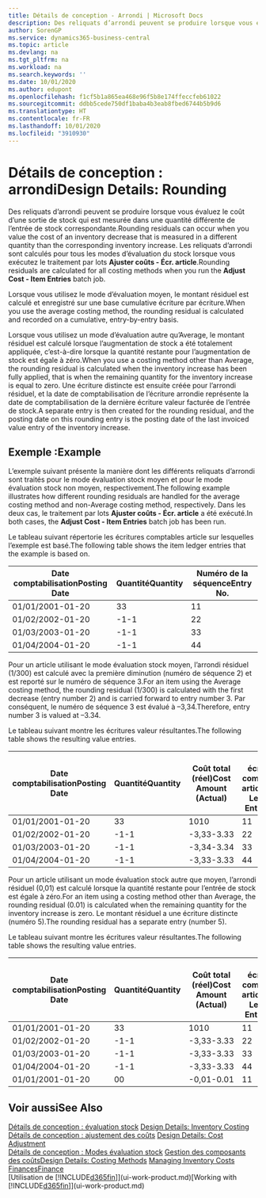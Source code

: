 ```yaml
---
title: Détails de conception - Arrondi | Microsoft Docs
description: Des reliquats d’arrondi peuvent se produire lorsque vous évaluez le coût d’une sortie de stock qui est mesurée dans une quantité différente de l’entrée de stock correspondante. Les reliquats d’arrondi sont calculés pour tous les modes d’évaluation du stock lorsque vous exécutez le traitement par lots **Ajuster coûts - Écr. article**.
author: SorenGP
ms.service: dynamics365-business-central
ms.topic: article
ms.devlang: na
ms.tgt_pltfrm: na
ms.workload: na
ms.search.keywords: ''
ms.date: 10/01/2020
ms.author: edupont
ms.openlocfilehash: f1cf5b1a865ea468e96f5b8e174ffeccfeb61022
ms.sourcegitcommit: ddbb5cede750df1baba4b3eab8fbed6744b5b9d6
ms.translationtype: HT
ms.contentlocale: fr-FR
ms.lasthandoff: 10/01/2020
ms.locfileid: "3910930"
---
```

# <a name="design-details-rounding"></a><span data-ttu-id="11be1-104">Détails de conception : arrondi</span><span class="sxs-lookup"><span data-stu-id="11be1-104">Design Details: Rounding</span></span>
<span data-ttu-id="11be1-105">Des reliquats d’arrondi peuvent se produire lorsque vous évaluez le coût d’une sortie de stock qui est mesurée dans une quantité différente de l’entrée de stock correspondante.</span><span class="sxs-lookup"><span data-stu-id="11be1-105">Rounding residuals can occur when you value the cost of an inventory decrease that is measured in a different quantity than the corresponding inventory increase.</span></span> <span data-ttu-id="11be1-106">Les reliquats d’arrondi sont calculés pour tous les modes d’évaluation du stock lorsque vous exécutez le traitement par lots **Ajuster coûts - Écr. article**.</span><span class="sxs-lookup"><span data-stu-id="11be1-106">Rounding residuals are calculated for all costing methods when you run the **Adjust Cost - Item Entries** batch job.</span></span>  

 <span data-ttu-id="11be1-107">Lorsque vous utilisez le mode d’évaluation moyen, le montant résiduel est calculé et enregistré sur une base cumulative écriture par écriture.</span><span class="sxs-lookup"><span data-stu-id="11be1-107">When you use the average costing method, the rounding residual is calculated and recorded on a cumulative, entry-by-entry basis.</span></span>  

 <span data-ttu-id="11be1-108">Lorsque vous utilisez un mode d’évaluation autre qu’Average, le montant résiduel est calculé lorsque l’augmentation de stock a été totalement appliquée, c’est-à-dire lorsque la quantité restante pour l’augmentation de stock est égale à zéro.</span><span class="sxs-lookup"><span data-stu-id="11be1-108">When you use a costing method other than Average, the rounding residual is calculated when the inventory increase has been fully applied, that is when the remaining quantity for the inventory increase is equal to zero.</span></span> <span data-ttu-id="11be1-109">Une écriture distincte est ensuite créée pour l’arrondi résiduel, et la date de comptabilisation de l’écriture arrondie représente la date de comptabilisation de la dernière écriture valeur facturée de l’entrée de stock.</span><span class="sxs-lookup"><span data-stu-id="11be1-109">A separate entry is then created for the rounding residual, and the posting date on this rounding entry is the posting date of the last invoiced value entry of the inventory increase.</span></span>  

## <a name="example"></a><span data-ttu-id="11be1-110">Exemple :</span><span class="sxs-lookup"><span data-stu-id="11be1-110">Example</span></span>  
 <span data-ttu-id="11be1-111">L’exemple suivant présente la manière dont les différents reliquats d’arrondi sont traités pour le mode évaluation stock moyen et pour le mode évaluation stock non moyen, respectivement.</span><span class="sxs-lookup"><span data-stu-id="11be1-111">The following example illustrates how different rounding residuals are handled for the average costing method and non-Average costing method, respectively.</span></span> <span data-ttu-id="11be1-112">Dans les deux cas, le traitement par lots **Ajuster coûts - Écr. article** a été exécuté.</span><span class="sxs-lookup"><span data-stu-id="11be1-112">In both cases, the **Adjust Cost - Item Entries** batch job has been run.</span></span>  

 <span data-ttu-id="11be1-113">Le tableau suivant répertorie les écritures comptables article sur lesquelles l’exemple est basé.</span><span class="sxs-lookup"><span data-stu-id="11be1-113">The following table shows the item ledger entries that the example is based on.</span></span>  

|<span data-ttu-id="11be1-114">Date comptabilisation</span><span class="sxs-lookup"><span data-stu-id="11be1-114">Posting Date</span></span>|<span data-ttu-id="11be1-115">Quantité</span><span class="sxs-lookup"><span data-stu-id="11be1-115">Quantity</span></span>|<span data-ttu-id="11be1-116">Numéro de la séquence</span><span class="sxs-lookup"><span data-stu-id="11be1-116">Entry No.</span></span>|  
|------------------|--------------|---------------|  
|<span data-ttu-id="11be1-117">01/01/20</span><span class="sxs-lookup"><span data-stu-id="11be1-117">01-01-20</span></span>|<span data-ttu-id="11be1-118">3</span><span class="sxs-lookup"><span data-stu-id="11be1-118">3</span></span>|<span data-ttu-id="11be1-119">1</span><span class="sxs-lookup"><span data-stu-id="11be1-119">1</span></span>|  
|<span data-ttu-id="11be1-120">01/02/20</span><span class="sxs-lookup"><span data-stu-id="11be1-120">02-01-20</span></span>|<span data-ttu-id="11be1-121">-1</span><span class="sxs-lookup"><span data-stu-id="11be1-121">-1</span></span>|<span data-ttu-id="11be1-122">2</span><span class="sxs-lookup"><span data-stu-id="11be1-122">2</span></span>|  
|<span data-ttu-id="11be1-123">01/03/20</span><span class="sxs-lookup"><span data-stu-id="11be1-123">03-01-20</span></span>|<span data-ttu-id="11be1-124">-1</span><span class="sxs-lookup"><span data-stu-id="11be1-124">-1</span></span>|<span data-ttu-id="11be1-125">3</span><span class="sxs-lookup"><span data-stu-id="11be1-125">3</span></span>|  
|<span data-ttu-id="11be1-126">01/04/20</span><span class="sxs-lookup"><span data-stu-id="11be1-126">04-01-20</span></span>|<span data-ttu-id="11be1-127">-1</span><span class="sxs-lookup"><span data-stu-id="11be1-127">-1</span></span>|<span data-ttu-id="11be1-128">4</span><span class="sxs-lookup"><span data-stu-id="11be1-128">4</span></span>|  

 <span data-ttu-id="11be1-129">Pour un article utilisant le mode évaluation stock moyen, l’arrondi résiduel (1/300) est calculé avec la première diminution (numéro de séquence 2) et est reporté sur le numéro de séquence 3.</span><span class="sxs-lookup"><span data-stu-id="11be1-129">For an item using the Average costing method, the rounding residual (1/300) is calculated with the first decrease (entry number 2) and is carried forward to entry number 3.</span></span> <span data-ttu-id="11be1-130">Par conséquent, le numéro de séquence 3 est évalué à –3,34.</span><span class="sxs-lookup"><span data-stu-id="11be1-130">Therefore, entry number 3 is valued at –3.34.</span></span>  

 <span data-ttu-id="11be1-131">Le tableau suivant montre les écritures valeur résultantes.</span><span class="sxs-lookup"><span data-stu-id="11be1-131">The following table shows the resulting value entries.</span></span>  

|<span data-ttu-id="11be1-132">Date comptabilisation</span><span class="sxs-lookup"><span data-stu-id="11be1-132">Posting Date</span></span>|<span data-ttu-id="11be1-133">Quantité</span><span class="sxs-lookup"><span data-stu-id="11be1-133">Quantity</span></span>|<span data-ttu-id="11be1-134">Coût total (réel)</span><span class="sxs-lookup"><span data-stu-id="11be1-134">Cost Amount (Actual)</span></span>|<span data-ttu-id="11be1-135">N° écriture comptable article</span><span class="sxs-lookup"><span data-stu-id="11be1-135">Item Ledger Entry No.</span></span>|<span data-ttu-id="11be1-136">Numéro de la séquence</span><span class="sxs-lookup"><span data-stu-id="11be1-136">Entry No.</span></span>|  
|------------------|--------------|----------------------------|---------------------------|---------------|  
|<span data-ttu-id="11be1-137">01/01/20</span><span class="sxs-lookup"><span data-stu-id="11be1-137">01-01-20</span></span>|<span data-ttu-id="11be1-138">3</span><span class="sxs-lookup"><span data-stu-id="11be1-138">3</span></span>|<span data-ttu-id="11be1-139">10</span><span class="sxs-lookup"><span data-stu-id="11be1-139">10</span></span>|<span data-ttu-id="11be1-140">1</span><span class="sxs-lookup"><span data-stu-id="11be1-140">1</span></span>|<span data-ttu-id="11be1-141">1</span><span class="sxs-lookup"><span data-stu-id="11be1-141">1</span></span>|  
|<span data-ttu-id="11be1-142">01/02/20</span><span class="sxs-lookup"><span data-stu-id="11be1-142">02-01-20</span></span>|<span data-ttu-id="11be1-143">-1</span><span class="sxs-lookup"><span data-stu-id="11be1-143">-1</span></span>|<span data-ttu-id="11be1-144">-3,33</span><span class="sxs-lookup"><span data-stu-id="11be1-144">-3.33</span></span>|<span data-ttu-id="11be1-145">2</span><span class="sxs-lookup"><span data-stu-id="11be1-145">2</span></span>|<span data-ttu-id="11be1-146">2</span><span class="sxs-lookup"><span data-stu-id="11be1-146">2</span></span>|  
|<span data-ttu-id="11be1-147">01/03/20</span><span class="sxs-lookup"><span data-stu-id="11be1-147">03-01-20</span></span>|<span data-ttu-id="11be1-148">-1</span><span class="sxs-lookup"><span data-stu-id="11be1-148">-1</span></span>|<span data-ttu-id="11be1-149">-3,34</span><span class="sxs-lookup"><span data-stu-id="11be1-149">-3.34</span></span>|<span data-ttu-id="11be1-150">3</span><span class="sxs-lookup"><span data-stu-id="11be1-150">3</span></span>|<span data-ttu-id="11be1-151">3</span><span class="sxs-lookup"><span data-stu-id="11be1-151">3</span></span>|  
|<span data-ttu-id="11be1-152">01/04/20</span><span class="sxs-lookup"><span data-stu-id="11be1-152">04-01-20</span></span>|<span data-ttu-id="11be1-153">-1</span><span class="sxs-lookup"><span data-stu-id="11be1-153">-1</span></span>|<span data-ttu-id="11be1-154">-3,33</span><span class="sxs-lookup"><span data-stu-id="11be1-154">-3.33</span></span>|<span data-ttu-id="11be1-155">4</span><span class="sxs-lookup"><span data-stu-id="11be1-155">4</span></span>|<span data-ttu-id="11be1-156">4</span><span class="sxs-lookup"><span data-stu-id="11be1-156">4</span></span>|  

 <span data-ttu-id="11be1-157">Pour un article utilisant un mode évaluation stock autre que moyen, l’arrondi résiduel (0,01) est calculé lorsque la quantité restante pour l’entrée de stock est égale à zéro.</span><span class="sxs-lookup"><span data-stu-id="11be1-157">For an item using a costing method other than Average, the rounding residual (0.01) is calculated when the remaining quantity for the inventory increase is zero.</span></span> <span data-ttu-id="11be1-158">Le montant résiduel a une écriture distincte (numéro 5).</span><span class="sxs-lookup"><span data-stu-id="11be1-158">The rounding residual has a separate entry (number 5).</span></span>  

 <span data-ttu-id="11be1-159">Le tableau suivant montre les écritures valeur résultantes.</span><span class="sxs-lookup"><span data-stu-id="11be1-159">The following table shows the resulting value entries.</span></span>  

|<span data-ttu-id="11be1-160">Date comptabilisation</span><span class="sxs-lookup"><span data-stu-id="11be1-160">Posting Date</span></span>|<span data-ttu-id="11be1-161">Quantité</span><span class="sxs-lookup"><span data-stu-id="11be1-161">Quantity</span></span>|<span data-ttu-id="11be1-162">Coût total (réel)</span><span class="sxs-lookup"><span data-stu-id="11be1-162">Cost Amount (Actual)</span></span>|<span data-ttu-id="11be1-163">N° écriture comptable article</span><span class="sxs-lookup"><span data-stu-id="11be1-163">Item Ledger Entry No.</span></span>|<span data-ttu-id="11be1-164">Numéro de la séquence</span><span class="sxs-lookup"><span data-stu-id="11be1-164">Entry No.</span></span>|  
|------------------|--------------|----------------------------|---------------------------|---------------|  
|<span data-ttu-id="11be1-165">01/01/20</span><span class="sxs-lookup"><span data-stu-id="11be1-165">01-01-20</span></span>|<span data-ttu-id="11be1-166">3</span><span class="sxs-lookup"><span data-stu-id="11be1-166">3</span></span>|<span data-ttu-id="11be1-167">10</span><span class="sxs-lookup"><span data-stu-id="11be1-167">10</span></span>|<span data-ttu-id="11be1-168">1</span><span class="sxs-lookup"><span data-stu-id="11be1-168">1</span></span>|<span data-ttu-id="11be1-169">1</span><span class="sxs-lookup"><span data-stu-id="11be1-169">1</span></span>|  
|<span data-ttu-id="11be1-170">01/02/20</span><span class="sxs-lookup"><span data-stu-id="11be1-170">02-01-20</span></span>|<span data-ttu-id="11be1-171">-1</span><span class="sxs-lookup"><span data-stu-id="11be1-171">-1</span></span>|<span data-ttu-id="11be1-172">-3,33</span><span class="sxs-lookup"><span data-stu-id="11be1-172">-3.33</span></span>|<span data-ttu-id="11be1-173">2</span><span class="sxs-lookup"><span data-stu-id="11be1-173">2</span></span>|<span data-ttu-id="11be1-174">2</span><span class="sxs-lookup"><span data-stu-id="11be1-174">2</span></span>|  
|<span data-ttu-id="11be1-175">01/03/20</span><span class="sxs-lookup"><span data-stu-id="11be1-175">03-01-20</span></span>|<span data-ttu-id="11be1-176">-1</span><span class="sxs-lookup"><span data-stu-id="11be1-176">-1</span></span>|<span data-ttu-id="11be1-177">-3,33</span><span class="sxs-lookup"><span data-stu-id="11be1-177">-3.33</span></span>|<span data-ttu-id="11be1-178">3</span><span class="sxs-lookup"><span data-stu-id="11be1-178">3</span></span>|<span data-ttu-id="11be1-179">3</span><span class="sxs-lookup"><span data-stu-id="11be1-179">3</span></span>|  
|<span data-ttu-id="11be1-180">01/04/20</span><span class="sxs-lookup"><span data-stu-id="11be1-180">04-01-20</span></span>|<span data-ttu-id="11be1-181">-1</span><span class="sxs-lookup"><span data-stu-id="11be1-181">-1</span></span>|<span data-ttu-id="11be1-182">-3,33</span><span class="sxs-lookup"><span data-stu-id="11be1-182">-3.33</span></span>|<span data-ttu-id="11be1-183">4</span><span class="sxs-lookup"><span data-stu-id="11be1-183">4</span></span>|<span data-ttu-id="11be1-184">4</span><span class="sxs-lookup"><span data-stu-id="11be1-184">4</span></span>|  
|<span data-ttu-id="11be1-185">01/01/20</span><span class="sxs-lookup"><span data-stu-id="11be1-185">01-01-20</span></span>|<span data-ttu-id="11be1-186">0</span><span class="sxs-lookup"><span data-stu-id="11be1-186">0</span></span>|<span data-ttu-id="11be1-187">-0,01</span><span class="sxs-lookup"><span data-stu-id="11be1-187">-0.01</span></span>|<span data-ttu-id="11be1-188">1</span><span class="sxs-lookup"><span data-stu-id="11be1-188">1</span></span>|<span data-ttu-id="11be1-189">5</span><span class="sxs-lookup"><span data-stu-id="11be1-189">5</span></span>|  

## <a name="see-also"></a><span data-ttu-id="11be1-190">Voir aussi</span><span class="sxs-lookup"><span data-stu-id="11be1-190">See Also</span></span>  
 <span data-ttu-id="11be1-191">[Détails de conception : évaluation stock](design-details-inventory-costing.md) </span><span class="sxs-lookup"><span data-stu-id="11be1-191">[Design Details: Inventory Costing](design-details-inventory-costing.md) </span></span>  
 <span data-ttu-id="11be1-192">[Détails de conception : ajustement des coûts](design-details-cost-adjustment.md) </span><span class="sxs-lookup"><span data-stu-id="11be1-192">[Design Details: Cost Adjustment](design-details-cost-adjustment.md) </span></span>  
 <span data-ttu-id="11be1-193">[Détails de conception : Modes évaluation stock](design-details-costing-methods.md) [Gestion des composants des coûts](finance-manage-inventory-costs.md)</span><span class="sxs-lookup"><span data-stu-id="11be1-193">[Design Details: Costing Methods](design-details-costing-methods.md) [Managing Inventory Costs](finance-manage-inventory-costs.md)</span></span>  
 [<span data-ttu-id="11be1-194">Finances</span><span class="sxs-lookup"><span data-stu-id="11be1-194">Finance</span></span>](finance.md)  
 <span data-ttu-id="11be1-195">[Utilisation de [!INCLUDE[d365fin](includes/d365fin_md.md)]](ui-work-product.md)</span><span class="sxs-lookup"><span data-stu-id="11be1-195">[Working with [!INCLUDE[d365fin](includes/d365fin_md.md)]](ui-work-product.md)</span></span>
